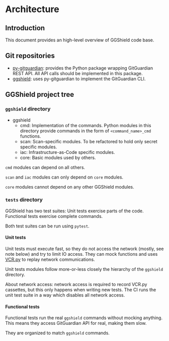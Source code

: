 # Architecture

## Introduction

This document provides an high-level overview of GGShield code base.

## Git repositories

- [py-gitguardian](https://github.com/GitGuardian/py-gitguardian): provides the Python package wrapping GitGuardian REST API. All API calls should be implemented in this package.
- [ggshield](https://github.com/GitGuardian/ggshield): uses py-gitguardian to implement the GitGuardian CLI.

## GGShield project tree

### `ggshield` directory

- ggshield
  - cmd: Implementation of the commands. Python modules in this directory provide commands in the form of `<command_name>_cmd` functions.
  - scan: Scan-specific modules. To be refactored to hold only secret specific modules.
  - iac: Infrastructure-as-Code specific modules.
  - core: Basic modules used by others.

`cmd` modules can depend on all others.

`scan` and `iac` modules can only depend on `core` modules.

`core` modules cannot depend on any other GGShield modules.

### `tests` directory

GGShield has two test suites: Unit tests exercise parts of the code. Functional tests exercise complete commands.

Both test suites can be run using `pytest`.

#### Unit tests

Unit tests must execute fast, so they do not access the network (mostly, see note below) and try to limit IO access. They can mock functions and uses [VCR.py](https://vcrpy.readthedocs.io/en/latest/index.html) to replay network communications.

Unit tests modules follow more-or-less closely the hierarchy of the `ggshield` directory.

About network access: network access is required to record VCR.py cassettes, but this only happens when writing new tests. The CI runs the unit test suite in a way which disables all network access.

#### Functional tests

Functional tests run the real `ggshield` commands without mocking anything. This means they access GitGuardian API for real, making them slow.

They are organized to match `ggshield` commands.

